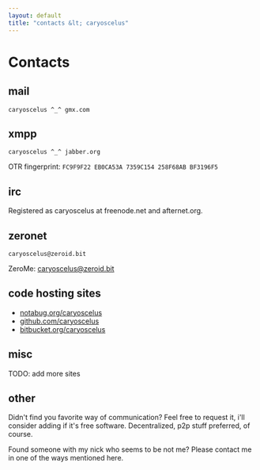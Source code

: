 ```yaml
---
layout: default
title: "contacts &lt; caryoscelus"
---
```


Contacts
========

mail
----

`caryoscelus ^_^ gmx.com`

xmpp
----

`caryoscelus ^_^ jabber.org`

OTR fingerprint: `FC9F9F22 EB0CA53A 7359C154 258F68AB BF3196F5`

irc
---

Registered as caryoscelus at freenode.net and afternet.org.

zeronet
-------

`caryoscelus@zeroid.bit`

ZeroMe: [caryoscelus@zeroid.bit](http://127.0.0.1:43110/Me.ZeroNetwork.bit/?Profile/1White24UrrwQrD86o6Vrc1apgZ1x1o51/13oRBYqNeUr6Tvgt4KkAT9FT4XRiKFBjnE/caryoscelus@zeroid.bit)

code hosting sites
------------------

- [notabug.org/caryoscelus](https://notabug.org/caryoscelus)
- [github.com/caryoscelus](https://github.com/caryoscelus)
- [bitbucket.org/caryoscelus](https://bitbucket.org/caryoscelus)

misc
----

TODO: add more sites

other
-----

Didn't find you favorite way of communication? Feel free to request it, i'll
consider adding if it's free software. Decentralized, p2p stuff preferred, of
course.

Found someone with my nick who seems to be not me? Please contact me in one of
the ways mentioned here.
